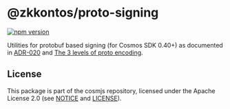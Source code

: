 # @zkkontos/proto-signing

[![npm version](https://img.shields.io/npm/v/@zkkontos/proto-signing.svg)](https://www.npmjs.com/package/@zkkontos/proto-signing)

Utilities for protobuf based signing (for Cosmos SDK 0.40+) as documented in
[ADR-020](https://github.com/cosmos/cosmos-sdk/blob/66c5798cec/docs/architecture/adr-020-protobuf-transaction-encoding.md)
and
[The 3 levels of proto encoding](https://warta.it/blog/cosmos-sdk-protobuf-signing).

## License

This package is part of the cosmjs repository, licensed under the Apache License
2.0 (see [NOTICE](https://github.com/cosmos/cosmjs/blob/main/NOTICE) and
[LICENSE](https://github.com/cosmos/cosmjs/blob/main/LICENSE)).
